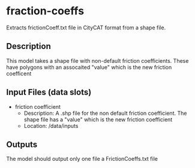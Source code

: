 # fraction-coeffs
Extracts frictionCoeff.txt file in CityCAT format from a shape file.

## Description
This model takes a shape file with non-default friction coefficients. These have polygons with an assocaited "value" which is the new friction coefficent

## Input Files (data slots)
* friction coefficient
  * Description: A .shp file for the non default friction coefficient. The shape file has a "value" which is the new friction coefficient
  * Location: /data/inputs

## Outputs
The model should output only one file a FrictionCoeffs.txt file
